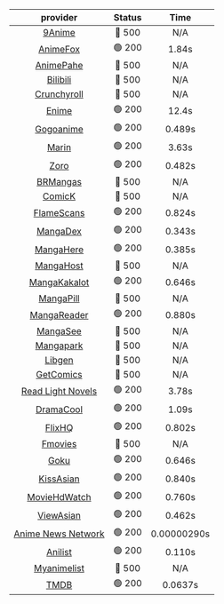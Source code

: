 | **provider** | **Status** | **Time** |
|:--------:|:------:|:----:|
| [9Anime](https://9anime.pl) | 🔴 500 | N/A |
|  [AnimeFox](https://animefox.tv)  | 🟢 200 | 1.84s |
| [AnimePahe](https://animepahe.com) | 🔴 500 | N/A |
| [Bilibili](https://bilibili.tv) | 🔴 500 | N/A |
| [Crunchyroll](https://cronchy.consumet.stream) | 🔴 500 | N/A |
|  [Enime](https://enime.moe)  | 🟢 200 | 12.4s |
|  [Gogoanime](https://gogoanimehd.io)  | 🟢 200 | 0.489s |
|  [Marin](https://marin.moe)  | 🟢 200 | 3.63s |
|  [Zoro](https://aniwatch.to)  | 🟢 200 | 0.482s |
| [BRMangas](https://www.brmangas.net) | 🔴 500 | N/A |
| [ComicK](https://comick.app) | 🔴 500 | N/A |
|  [FlameScans](https://flamescans.org/)  | 🟢 200 | 0.824s |
|  [MangaDex](https://mangadex.org)  | 🟢 200 | 0.343s |
|  [MangaHere](http://www.mangahere.cc)  | 🟢 200 | 0.385s |
| [MangaHost](https://mangahosted.com) | 🔴 500 | N/A |
|  [MangaKakalot](https://mangakakalot.com)  | 🟢 200 | 0.646s |
| [MangaPill](https://mangapill.com) | 🔴 500 | N/A |
|  [MangaReader](https://mangareader.to)  | 🟢 200 | 0.880s |
| [MangaSee](https://mangasee123.com) | 🔴 500 | N/A |
| [Mangapark](https://v2.mangapark.net) | 🔴 500 | N/A |
| [Libgen](http://libgen) | 🔴 500 | N/A |
| [GetComics](https://getcomics.info/) | 🔴 500 | N/A |
|  [Read Light Novels](https://readlightnovels.net)  | 🟢 200 | 3.78s |
|  [DramaCool](https://dramacool.hr)  | 🟢 200 | 1.09s |
|  [FlixHQ](https://flixhq.to)  | 🟢 200 | 0.802s |
| [Fmovies](https://fmovies.to) | 🔴 500 | N/A |
|  [Goku](https://goku.sx)  | 🟢 200 | 0.646s |
|  [KissAsian](https://kissasian.mx)  | 🟢 200 | 0.840s |
|  [MovieHdWatch](https://movieshd.watch)  | 🟢 200 | 0.760s |
|  [ViewAsian](https://viewasian.co)  | 🟢 200 | 0.462s |
|  [Anime News Network](https://www.animenewsnetwork.com)  | 🟢 200 | 0.00000290s |
|  [Anilist](https://anilist.co)  | 🟢 200 | 0.110s |
| [Myanimelist](https://myanimelist.net/) | 🔴 500 | N/A |
|  [TMDB](https://www.themoviedb.org)  | 🟢 200 | 0.0637s |
